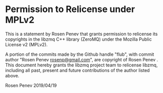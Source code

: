 # Permission to Relicense under MPLv2

This is a statement by Rosen Penev
that grants permission to relicense its copyrights in the libzmq C++
library (ZeroMQ) under the Mozilla Public License v2 (MPLv2).

A portion of the commits made by the Github handle "flub", with
commit author "Rosen Penev <rosenp@gmail.com>", are copyright of
Rosen Penev .
This document hereby grants the libzmq project team to relicense libzmq,
including all past, present and future contributions of the author listed above.

Rosen Penev
2019/04/19
